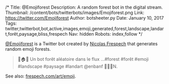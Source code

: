 /*
Title: @Emojiforest
Description: A random forest bot in the digital stream.
Thumbnail: /content/bots/twitterbots/images/Emojiforest.png
Link: https://twitter.com/Emojiforest
Author: botsheeter.py
Date: January 10, 2017
Tags: twitter,twitterbot,bot,active,images,emoji,generated,forest,landscape,landart,forêt,paysage,bliss,frespech
Nav: hidden
Robots: index,follow
*/

[@Emojiforest](https://twitter.com/Emojiforest) is a Twitter bot created by [Nicolas Frespech](http://www.frespech.com) that generates random emoji forests.

>  🌳🏠🌲 Un bot forêt aléatoire dans le flux ...#forest #forêt #emoji #landscape #paysage #landart @enbanf 🌲🌲🌲N. 

See also: [frespech.com/art/emoji](http://frespech.com/art/emoji/index.php).
